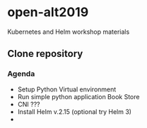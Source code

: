 # open-alt2019
Kubernetes and Helm workshop materials

## Clone repository


### Agenda 
* Setup Python Virtual environment
* Run simple python application Book Store
* CNI ???
* Install Helm v.2.15 (optional try Helm 3)
* 
